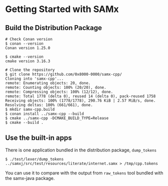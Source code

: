 Getting Started with SAMx
=========================

Build the Distribution Package
------------------------------

```shell script
# Check Conan version
$ conan --version
Conan version 1.25.0

$ cmake --version
cmake version 3.16.3

# Clone the repository
$ git clone https://github.com/0x8000-0000/samx-cpp/
Cloning into 'samx-cpp'...
remote: Enumerating objects: 20, done.
remote: Counting objects: 100% (20/20), done.
remote: Compressing objects: 100% (12/12), done.
remote: Total 1778 (delta 0), reused 14 (delta 0), pack-reused 1758
Receiving objects: 100% (1778/1778), 290.76 KiB | 2.57 MiB/s, done.
Resolving deltas: 100% (661/661), done.
$ mkdir samx-cpp.build
$ conan install ../samx-cpp --build
$ cmake ../samx-cpp -DCMAKE_BUILD_TYPE=Release
$ cmake --build .
```

Use the built-in apps
---------------------

There is one application bundled in the distribution package, `dump_tokens`

```shell script
$ ./test/lexer/dump_tokens ../samxj/src/test/resources/literate/internet.samx > /tmp/cpp.tokens
```

You can use it to compare with the output from `raw_tokens` tool bundled with
the samx-java package.


